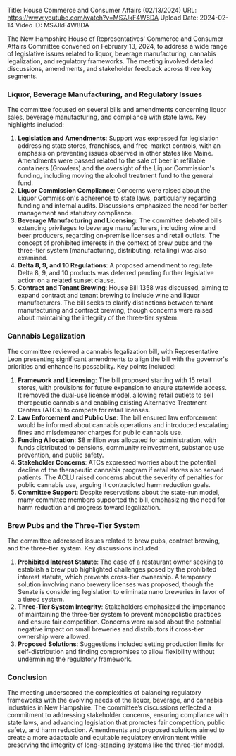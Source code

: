 Title: House Commerce and Consumer Affairs (02/13/2024)
URL: https://www.youtube.com/watch?v=MS7JkF4W8DA
Upload Date: 2024-02-14
Video ID: MS7JkF4W8DA

The New Hampshire House of Representatives' Commerce and Consumer Affairs Committee convened on February 13, 2024, to address a wide range of legislative issues related to liquor, beverage manufacturing, cannabis legalization, and regulatory frameworks. The meeting involved detailed discussions, amendments, and stakeholder feedback across three key segments.

### **Liquor, Beverage Manufacturing, and Regulatory Issues**
The committee focused on several bills and amendments concerning liquor sales, beverage manufacturing, and compliance with state laws. Key highlights included:
1. **Legislation and Amendments**: Support was expressed for legislation addressing state stores, franchises, and free-market controls, with an emphasis on preventing issues observed in other states like Maine. Amendments were passed related to the sale of beer in refillable containers (Growlers) and the oversight of the Liquor Commission's funding, including moving the alcohol treatment fund to the general fund.
2. **Liquor Commission Compliance**: Concerns were raised about the Liquor Commission's adherence to state laws, particularly regarding funding and internal audits. Discussions emphasized the need for better management and statutory compliance.
3. **Beverage Manufacturing and Licensing**: The committee debated bills extending privileges to beverage manufacturers, including wine and beer producers, regarding on-premise licenses and retail outlets. The concept of prohibited interests in the context of brew pubs and the three-tier system (manufacturing, distributing, retailing) was also examined.
4. **Delta 8, 9, and 10 Regulations**: A proposed amendment to regulate Delta 8, 9, and 10 products was deferred pending further legislative action on a related sunset clause.
5. **Contract and Tenant Brewing**: House Bill 1358 was discussed, aiming to expand contract and tenant brewing to include wine and liquor manufacturers. The bill seeks to clarify distinctions between tenant manufacturing and contract brewing, though concerns were raised about maintaining the integrity of the three-tier system.

### **Cannabis Legalization**
The committee reviewed a cannabis legalization bill, with Representative Leon presenting significant amendments to align the bill with the governor's priorities and enhance its passability. Key points included:
1. **Framework and Licensing**: The bill proposed starting with 15 retail stores, with provisions for future expansion to ensure statewide access. It removed the dual-use license model, allowing retail outlets to sell therapeutic cannabis and enabling existing Alternative Treatment Centers (ATCs) to compete for retail licenses.
2. **Law Enforcement and Public Use**: The bill ensured law enforcement would be informed about cannabis operations and introduced escalating fines and misdemeanor charges for public cannabis use.
3. **Funding Allocation**: $8 million was allocated for administration, with funds distributed to pensions, community reinvestment, substance use prevention, and public safety.
4. **Stakeholder Concerns**: ATCs expressed worries about the potential decline of the therapeutic cannabis program if retail stores also served patients. The ACLU raised concerns about the severity of penalties for public cannabis use, arguing it contradicted harm reduction goals.
5. **Committee Support**: Despite reservations about the state-run model, many committee members supported the bill, emphasizing the need for harm reduction and progress toward legalization.

### **Brew Pubs and the Three-Tier System**
The committee addressed issues related to brew pubs, contract brewing, and the three-tier system. Key discussions included:
1. **Prohibited Interest Statute**: The case of a restaurant owner seeking to establish a brew pub highlighted challenges posed by the prohibited interest statute, which prevents cross-tier ownership. A temporary solution involving nano brewery licenses was proposed, though the Senate is considering legislation to eliminate nano breweries in favor of a tiered system.
2. **Three-Tier System Integrity**: Stakeholders emphasized the importance of maintaining the three-tier system to prevent monopolistic practices and ensure fair competition. Concerns were raised about the potential negative impact on small breweries and distributors if cross-tier ownership were allowed.
3. **Proposed Solutions**: Suggestions included setting production limits for self-distribution and finding compromises to allow flexibility without undermining the regulatory framework.

### **Conclusion**
The meeting underscored the complexities of balancing regulatory frameworks with the evolving needs of the liquor, beverage, and cannabis industries in New Hampshire. The committee’s discussions reflected a commitment to addressing stakeholder concerns, ensuring compliance with state laws, and advancing legislation that promotes fair competition, public safety, and harm reduction. Amendments and proposed solutions aimed to create a more adaptable and equitable regulatory environment while preserving the integrity of long-standing systems like the three-tier model.